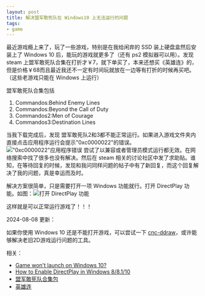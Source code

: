 ```yaml
---
layout: post
title: 解决盟军敢死队在 Windows10 上无法运行的问题 
tags:
- game
---
```


最近游戏瘾上来了，玩了一些游戏，特别是在我给闲弃的 SSD 装上硬盘盒然后安装上了 Windows 10 后，能玩的游戏就更多了（还有 ps2 模拟器可以用）。发现 steam 上盟军敢死队合集在打折才￥7，就下单买了，本来还想买《英雄连》的，但是价格￥68而且最近我还不一定有时间玩就放在一边等有打折的时候再买吧。（这些老游戏只能在 Windows 上运行）

盟军敢死队合集包括

1. Commandos:Behind Enemy Lines
2. Commandos:Beyond the Call of Duty
3. Commandos2:Men of Courage
4. Commandos3:Destination Lines

当我下载完成后，发现 盟军敢死队2和3都不能正常运行。如果进入游戏文件夹内直接点击应用程序运行会提示"0xc0000022"的错误。
!["0xc0000022"应用程序错误](https://f.skip2.top/i/61fb9b30d340df3f45465f68927bfcf634f3cd3717e3261e143d14a0fea200a2.jpg)
尝试了以兼容或者管理员模式运行都无效。在网络搜索中找了很多也没有解决。然后在 steam 相关的讨论社区中发了求助贴。谁知，在等待回复的时候，发现和我问同样问题的帖子中有了新回复，而这个回复解决了我的问题，真是幸运而及时。

解决方案很简单，只是需要打开一项 Windows 功能就行。打开 DirectPlay 功能。如图：![打开 DirectPlay 功能](https://f.skip2.top/i/dd6b8cc737ab105b950071e7398e334749068c8e5566bde15abd451de6464ec0.jpg)

这样就是可以正常运行游戏了！！！

2024-08-08 更新：

如果你使用 Windows 10 还是不能打开游戏，可以尝试一下 [cnc-ddraw](https://github.com/FunkyFr3sh/cnc-ddraw)，或许能够解决老旧2D游戏运行问题的工具。

相关：
* [Game won't launch on Windows 10?](http://steamcommunity.com/app/6830/discussions/0/135511757693937462/)
* [How to Enable DirectPlay in Windows 8/8.1/10](https://www.youtube.com/watch?v=6XYyGB-Tn3g)
* [盟军敢死队合集包](http://store.steampowered.com/sub/4156/)
* [英雄连](http://store.steampowered.com/app/4560/Company_of_Heroes/)


